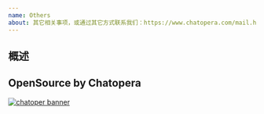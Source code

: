 ```yaml
---
name: Others
about: 其它相关事项，或通过其它方式联系我们：https://www.chatopera.com/mail.html
---
```


<!-- 产品使用说明书 -->
<!-- https://docs.chatopera.com/ -->

<!-- 快速掌握春松客服功能及二次开发 -->
<!-- 春松客服大讲堂：https://ke.qq.com/course/464050 -->

## 概述

<!-- 提交公司信息说明后优先处理解决！ http://chatopera.mikecrm.com/lVtMuGN -->



## OpenSource by Chatopera

[![chatoper banner][co-banner-image]][co-url]

[co-banner-image]: https://user-images.githubusercontent.com/3538629/42383104-da925942-8168-11e8-8195-868d5fcec170.png
[co-url]: https://www.chatopera.com
